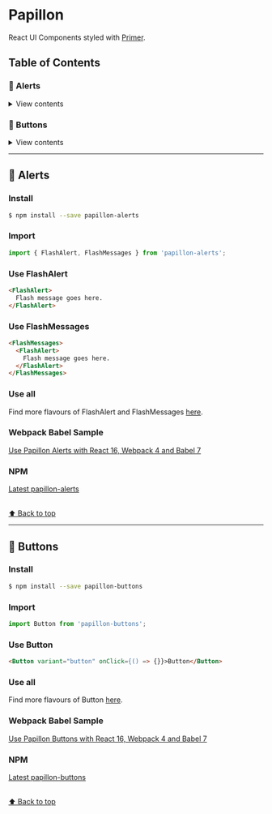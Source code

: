 # Papillon

React UI Components styled with [Primer](https://primer.style/).

## Table of Contents

### 🐳 Alerts

<details>
<summary>View contents</summary>

* [`FlashAlert`](#flashalert)
* [`FlashMessages`](#flashmessages)

</details>

### 🐠 Buttons

<details>
<summary>View contents</summary>

* [`Button`](#button)

</details>

---

## 🐳 Alerts

### Install

```bash
$ npm install --save papillon-alerts
```

### Import
```javascript
import { FlashAlert, FlashMessages } from 'papillon-alerts';
```

### Use FlashAlert
```html
<FlashAlert>
  Flash message goes here.
</FlashAlert>
```

### Use FlashMessages
```html
<FlashMessages>
  <FlashAlert>
    Flash message goes here.
  </FlashAlert>
</FlashMessages>
```

### Use all
Find more flavours of FlashAlert and FlashMessages [here](https://github.com/mts/papillon/tree/master/packages/papillon-alerts).

### Webpack Babel Sample
[Use Papillon Alerts with React 16, Webpack 4 and Babel 7](https://github.com/mts/papillon/tree/master/packages/papillon-alerts/webpack-babel-sample)

### NPM
[Latest papillon-alerts](https://www.npmjs.com/package/papillon-alerts)

<br>[⬆ Back to top](#table-of-contents)

---

## 🐠 Buttons

### Install

```bash
$ npm install --save papillon-buttons
```

### Import
```javascript
import Button from 'papillon-buttons';
```

### Use Button
```html
<Button variant="button" onClick={() => {}}>Button</Button>
```

### Use all
Find more flavours of Button [here](https://github.com/mts/papillon/tree/master/packages/papillon-buttons).

### Webpack Babel Sample
[Use Papillon Buttons with React 16, Webpack 4 and Babel 7](https://github.com/mts/papillon/tree/master/packages/papillon-buttons/webpack-babel-sample)

### NPM
[Latest papillon-buttons](https://www.npmjs.com/package/papillon-buttons)

<br>[⬆ Back to top](#table-of-contents)
